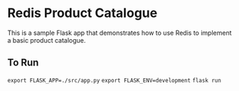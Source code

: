 # Redis Product Catalogue
This is a sample Flask app that demonstrates how to use Redis to implement a basic product catalogue.

## To Run
`export FLASK_APP=./src/app.py`
`export FLASK_ENV=development`
`flask run`
